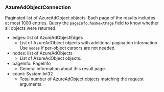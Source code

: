 ### AzureAdObjectConnection
Paginated list of AzureAdObject objects. Each page of the results includes at most 1000 entries. Query the `pageInfo.hasNextPage` field to know whether all objects were returned.

- edges: list of AzureAdObjectEdges
  - List of AzureAdObject objects with additional pagination information. Use `nodes` if per-object cursors are not needed.
- nodes: list of AzureAdObjects
  - List of AzureAdObject objects.
- pageInfo: PageInfo
  - General information about this result page.
- count: System.Int32
  - Total number of AzureAdObject objects matching the request arguments.
